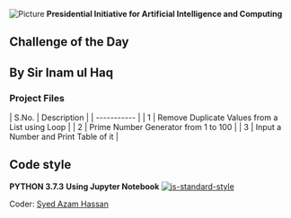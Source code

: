 ![Picture](https://i.ibb.co/jH9TFG5/Logo-PIAIC-fb7de414.png)
**Presidential Initiative for Artificial Intelligence and Computing**

## **Challenge of the Day**
## **By Sir Inam ul Haq**

### Project Files

| S.No. | Description |
| ----------- |
| 1 | Remove Duplicate Values from a List using Loop |
| 2 | Prime Number Generator from 1 to 100 |
| 3 | Input a Number and Print Table of it |

## Code style
**PYTHON 3.7.3**
**Using Jupyter Notebook**
[![js-standard-style](https://img.shields.io/pypi/pyversions/Django.svg?style=flat)](https://github.com/python)

Coder: [Syed Azam Hassan](https://github.com/Syed-Azam)
